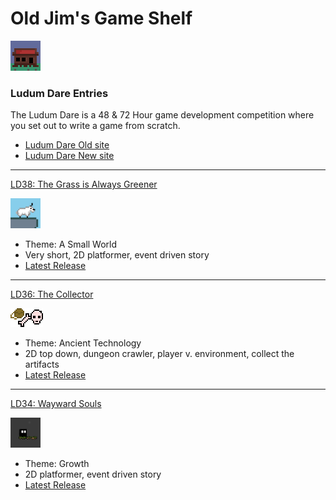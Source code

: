 # Old Jim's Game Shelf

[![](images/general_store48.png)](index.html)

### Ludum Dare Entries

The Ludum Dare is a 48 & 72 Hour game development competition where you set out to write a game from scratch.

- [Ludum Dare Old site](http://ludumdare.com/)
- [Ludum Dare New site](https://ldjam.com/)

---

[LD38: The Grass is Always Greener](https://github.com/intxparts/TheGrassIsAlwaysGreener)

<a href="https://github.com/intxparts/TheGrassIsAlwaysGreener"><img src="images/giag.png" height="48" width="48" ></a>

- Theme: A Small World
- Very short, 2D platformer, event driven story
- [Latest Release](https://github.com/intxparts/TheGrassIsAlwaysGreener/releases/download/0.0.1/TheGrassIsAlwaysGreener.zip)

---

[LD36: The Collector](https://github.com/intxparts/ludumDare36)

<a href="https://github.com/intxparts/ludumDare36"><img src="images/collector.png"></a>

- Theme: Ancient Technology
- 2D top down, dungeon crawler, player v. environment, collect the artifacts
- [Latest Release](https://github.com/intxparts/ludumDare36/releases/download/1.1.1/game-1.1.1.zip)

---

[LD34: Wayward Souls](https://github.com/intxparts/wayward_souls)

<a href="https://github.com/intxparts/wayward_souls"><img src="images/waywardSouls.png" height="48" width="48" ></a>

- Theme: Growth
- 2D platformer, event driven story
- [Latest Release](https://github.com/intxparts/wayward_souls/releases/download/v1.0.0/wayward_souls.zip)


